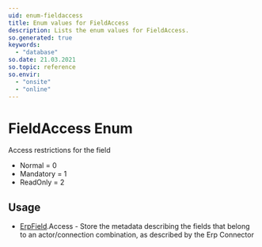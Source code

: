 ```yaml
---
uid: enum-fieldaccess
title: Enum values for FieldAccess
description: Lists the enum values for FieldAccess.
so.generated: true
keywords:
  - "database"
so.date: 21.03.2021
so.topic: reference
so.envir:
  - "onsite"
  - "online"
---
```


# FieldAccess Enum

Access restrictions for the field

* Normal = 0
* Mandatory = 1
* ReadOnly = 2

## Usage

* [ErpField](../erpfield.md).Access - Store the metadata describing the fields that belong to an actor/connection combination, as described by the Erp Connector
